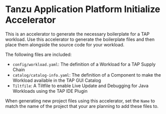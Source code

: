 # Tanzu Application Platform Initialize Accelerator

This is an accelerator to generate the necessary boilerplate for a TAP workload. Use this accelerator to generate the boilerplate files and then place them alongside the source code for your workload.

The following files are included:
- `config/workload.yaml`: The definition of a Workload for a TAP Supply Chain
- `catalog/catalog-info.yaml`: The definition of a Component to make the Workload available in the TAP GUI Catalog
- `Tiltfile`: A Tiltfile to enable Live Update and Debugging for Java Workloads using the TAP IDE Plugin

When generating new project files using this accelerator, set the `Name` to match the name of the project that your are planning to add these files to.

